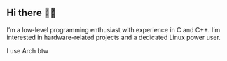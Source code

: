 ## Hi there 🥷🏻

I’m a low-level programming enthusiast with experience in C and C++. I’m interested in hardware-related projects and a dedicated Linux power user.

I use Arch btw

